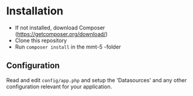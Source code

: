 # Installation
- If not installed, download Composer (https://getcomposer.org/download/)
- Clone this repository
- Run `composer install` in the mmt-5 -folder

## Configuration

Read and edit `config/app.php` and setup the 'Datasources' and any other
configuration relevant for your application.
